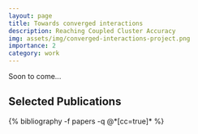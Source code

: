 ```yaml
---
layout: page
title: Towards converged interactions
description: Reaching Coupled Cluster Accuracy
img: assets/img/converged-interactions-project.png
importance: 2
category: work
---
```


Soon to come...
<div class="publications">
  <h2>Selected Publications</h2>
  {% bibliography -f papers -q @*[cc=true]* %}
</div>
